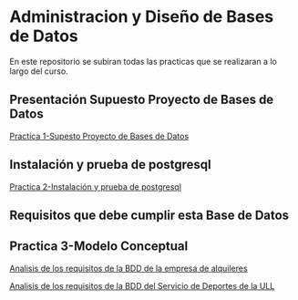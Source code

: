 # Administracion y Diseño de Bases de Datos


En este repositorio se subiran todas las practicas que se realizaran a lo largo del curso.

## Presentación Supuesto Proyecto de Bases de Datos

[Practica 1-Supesto Proyecto de Bases de Datos](https://github.com/Zanuro/BDD/blob/master/requisitos.md)

## Instalación y prueba de postgresql

[Practica 2-Instalación y prueba de postgresql](https://github.com/Zanuro/BDD/blob/master/Practica%20Instalación%20y%20prueba%20de%20postgresql.txt)

## Requisitos que debe cumplir esta Base de Datos

## Practica 3-Modelo Conceptual

[Analisis de los requisitos de la BDD de la empresa de alquileres](https://github.com/Zanuro/BDD/blob/master/Alquiler_Inmuebles.png)


[Analisis de los requisitos de la BDD del Servicio de Deportes de la ULL](https://github.com/Zanuro/BDD/blob/master/Copia-de-Deportes.png)

